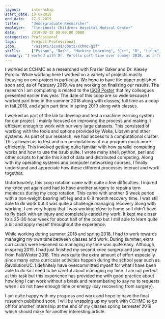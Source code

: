 ```yaml
---
layout:     internship
start_date: 18-6-2018
end_date:   17-5-2019
title:      "Undergraduate Researcher"
employer:   "Cincinnati Childrens Hospital Medical Center"
date:       2019-02-28 00:00:00 0000
categories: Professional
tags:       Project Professional
icon:       "/assets/icons/posts/cchmc.gif"
skills:     ["Python", "Bash", "Machine Learning", "C++", "R", "Linux", "Weka", "Libsvm", "Parallel Computing"]
summary: "I worked with Dr. Porollo part time over summer 2018, as a fultime coop in fall 2018 and part time in spring 2019."
---
```


I worked at CCHMC as a researched with Frazier Baker and Dr. Alexey Porollo. While working here I worked on a variety of projects mostly focusing on one project in particular. We hope to have the paper published soon and, as of February 2019, we are working on finalizing our results. The research I am completing is related to the [ISCB Poster](/project/2018/07/09/ISCB-2018-Poster.html) that my colleagues presented earlier this year.
The date of this coop are so wide because I worked part time in the summer 2018 along with classes, full time as a coop in fall 2018, and again part time in spring 2019 along with classes.

I worked as part of the lab to develop and test a machine learning system for our project. I mainly focused on improving the process and making it efficient enough to work with our very large datasets. This consisted of working with the tools and options provided by Weka, Libsvm and other systems. As part of our research, we had access to a computational cluster. This allowed us to test and run permutations of our program much more efficiently. This involved getting quite familiar with how parallel computing works and how to use the bsub suite. I wrote many shell, python, perl and other scripts to handle this kind of data and distributed computing. Along with my operating systems and computer networking courses, I finally understand and appreciate how these different processes interact and work together.

Unfortunately, this coop rotation came with quite a few difficulties. I injured my knee yet again and had to have another surgery to repair a torn meniscus during my coop rotation. This came with another 6 week period with a non-weight bearing left leg and a 6-8 month recovery time. I was still able to do work but it was quite a challenge managing recovery along with working. I am very happy that I was working close to home so I didn't have to fly back with an injury and completely cancel my work. It kept me closer to a 25-30 hour week for about half of the coop but I still able to learn quite a bit and apply myself throughout the experience.

While working during summer 2018 and spring 2018, I had to work towards managing my own time between classes and work. During summer, extra curriculars were lessened so managing my time was quite easy. Although, in spring 2019, I had just finished my second knee surgery and jaw surgery from Fall/Winter 2018. This was quite the extra amount of effort especially since many extra curricular activities happen during the school year such as RevolutionUC. I definitely have overcommitted myself for what I have been able to do so I need to be careful about managing my time. I am not perfect at this task but this experience has provided me with good practice about how long I can work without a break and remembering to say no to requests when I do not have enough time or energy (say recovering from surgery).

I am quite happy with my progress and work and hope to have the final research published soon. I will be wrapping up my work with CCHMC to go off for another internship at the end of my classes spring semester 2019 which should make for another interesting article.

